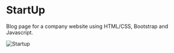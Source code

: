 # StartUp
Blog page for a company website using HTML/CSS, Bootstrap and Javascript.


![Startup](https://user-images.githubusercontent.com/89464755/158066727-730429bf-1a20-424a-ac90-d79ac3a30f16.png)

